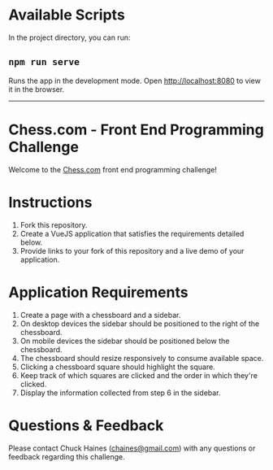 # Available Scripts

In the project directory, you can run:

## `npm run serve`

Runs the app in the development mode.
Open [http://localhost:8080](http://localhost:8080) to view it in the browser.

---

# Chess.com - Front End Programming Challenge

Welcome to the [Chess.com](https://chess.com) front end programming challenge!

# Instructions

1.  Fork this repository.
2.  Create a VueJS application that satisfies the requirements detailed below.
3.  Provide links to your fork of this repository and a live demo of your application.

# Application Requirements

1.  Create a page with a chessboard and a sidebar.
2.  On desktop devices the sidebar should be positioned to the right of the chessboard.
3.  On mobile devices the sidebar should be positioned below the chessboard.
4.  The chessboard should resize responsively to consume available space.
5.  Clicking a chessboard square should highlight the square.
6.  Keep track of which squares are clicked and the order in which they're clicked.
7.  Display the information collected from step 6 in the sidebar.

# Questions & Feedback

Please contact Chuck Haines (chaines@gmail.com) with any questions or feedback regarding this challenge.
